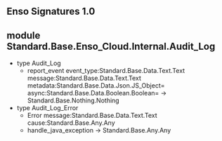 ## Enso Signatures 1.0
## module Standard.Base.Enso_Cloud.Internal.Audit_Log
- type Audit_Log
    - report_event event_type:Standard.Base.Data.Text.Text message:Standard.Base.Data.Text.Text metadata:Standard.Base.Data.Json.JS_Object= async:Standard.Base.Data.Boolean.Boolean= -> Standard.Base.Nothing.Nothing
- type Audit_Log_Error
    - Error message:Standard.Base.Data.Text.Text cause:Standard.Base.Any.Any
    - handle_java_exception -> Standard.Base.Any.Any
